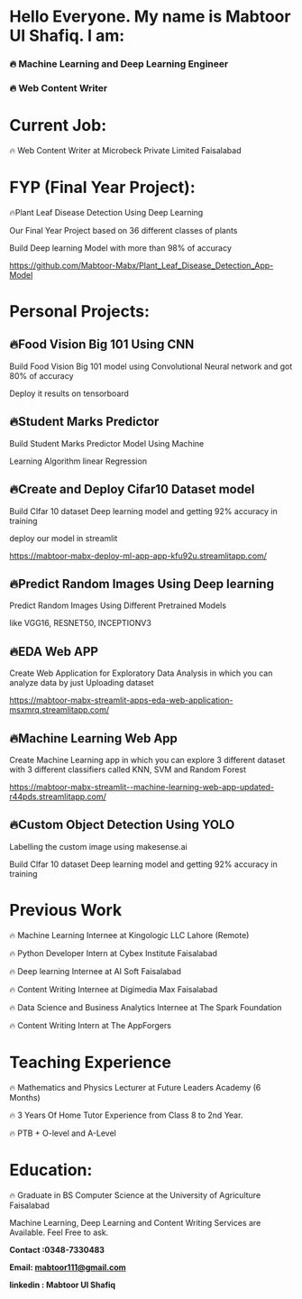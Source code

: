 # **Hello Everyone. My name is Mabtoor Ul Shafiq. I am:**

###  **🔥 Machine Learning and Deep Learning Engineer**

###  🔥 **Web Content Writer** 


# **Current Job:**

🔥 Web Content Writer at Microbeck Private Limited Faisalabad


# **FYP (Final Year Project):**

🔥Plant Leaf Disease Detection Using Deep Learning
  
  Our Final Year Project based on 36 different classes of plants 
  
  Build Deep learning Model with more than 98% of accuracy
  
  https://github.com/Mabtoor-Mabx/Plant_Leaf_Disease_Detection_App-Model


# **Personal Projects:**

## 🔥Food Vision Big 101 Using CNN
  
  Build Food Vision Big 101 model using Convolutional Neural network and got 80% of accuracy
  
  Deploy it results on tensorboard

## 🔥Student Marks Predictor
  
  Build Student Marks Predictor Model Using Machine
  
  Learning Algorithm linear Regression

## 🔥Create and Deploy Cifar10 Dataset model
  
  Build CIfar 10 dataset Deep learning model and getting 92% accuracy in training
  
  deploy our model in streamlit
  
  https://mabtoor-mabx-deploy-ml-app-app-kfu92u.streamlitapp.com/

## 🔥Predict Random Images Using Deep learning
  
  Predict Random Images Using Different Pretrained Models
  
  like VGG16, RESNET50, INCEPTIONV3

## 🔥EDA Web APP
  
  Create Web Application for Exploratory Data Analysis in which you can analyze data by just Uploading dataset
  
  https://mabtoor-mabx-streamlit-apps-eda-web-application-msxmrq.streamlitapp.com/

## 🔥Machine Learning Web App
  
  Create Machine Learning app in which you can explore 3 different dataset with 3 different classifiers called KNN, SVM and Random Forest
  
  https://mabtoor-mabx-streamlit--machine-learning-web-app-updated-r44pds.streamlitapp.com/

## 🔥Custom Object Detection Using YOLO
  
  Labelling the custom image using makesense.ai
  
  Build CIfar 10 dataset Deep learning model and getting 92% accuracy in training



# **Previous Work**

🔥 Machine Learning Internee at Kingologic LLC Lahore (Remote)

🔥 Python Developer Intern at Cybex Institute Faisalabad

🔥 Deep learning Internee at AI Soft Faisalabad

🔥 Content Writing Internee at Digimedia Max Faisalabad

🔥 Data Science and Business Analytics Internee at The Spark Foundation

🔥 Content Writing Intern at The AppForgers



# **Teaching Experience**

🔥 Mathematics and Physics Lecturer at Future Leaders Academy (6 Months)

🔥 3 Years Of Home Tutor Experience from Class 8 to 2nd Year. 

🔥 PTB + O-level and A-Level


# **Education**:

🔥 Graduate in BS Computer Science at the University of Agriculture Faisalabad


Machine Learning, Deep Learning and Content Writing Services are Available. Feel Free to ask. 

**Contact :0348-7330483**


**Email: mabtoor111@gmail.com**


**linkedin : Mabtoor Ul Shafiq**

